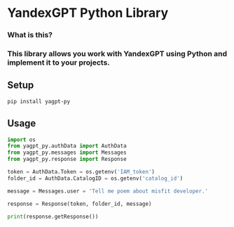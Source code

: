 # YandexGPT Python Library #

### What is this? 

### This library allows you work with YandexGPT using Python and implement it to your projects.

## Setup 

```Bash
pip install yagpt-py
```

## Usage 

```Python
import os
from yagpt_py.authData import AuthData
from yagpt_py.messages import Messages
from yagpt_py.response import Response

token = AuthData.Token = os.getenv('IAM_token')
folder_id = AuthData.CatalogID = os.getenv('catalog_id')

message = Messages.user = 'Tell me poem about misfit developer.'

response = Response(token, folder_id, message)

print(response.getResponse())
```
